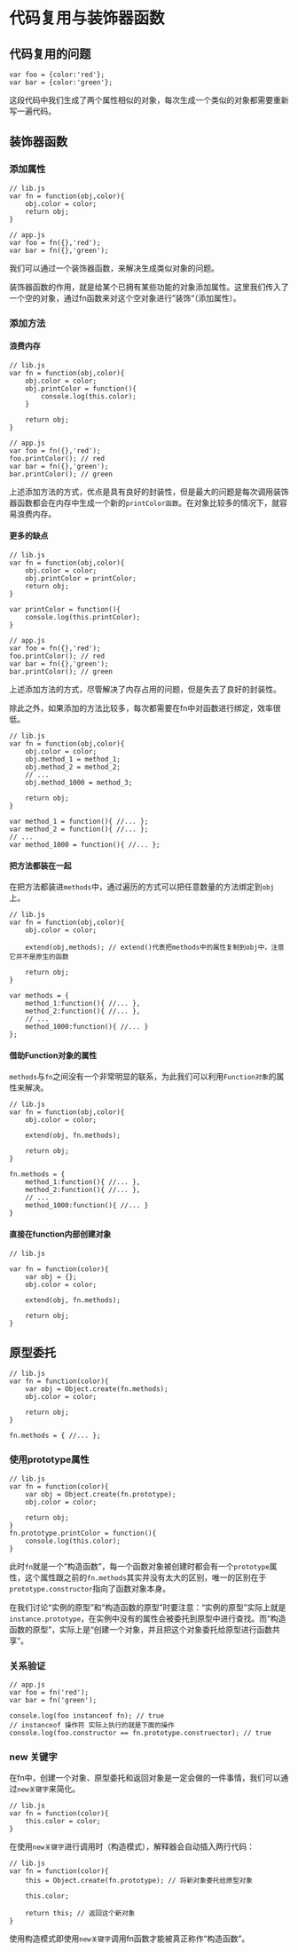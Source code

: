 # 代码复用与装饰器函数

## 代码复用的问题

```
var foo = {color:'red'};
var bar = {color:'green'};
```

这段代码中我们生成了两个属性相似的对象，每次生成一个类似的对象都需要重新写一遍代码。

## 装饰器函数

### 添加属性

```
// lib.js
var fn = function(obj,color){
    obj.color = color;
    return obj;
}

// app.js
var foo = fn({},'red');
var bar = fn({},'green');
```

我们可以通过一个装饰器函数，来解决生成类似对象的问题。

装饰器函数的作用，就是给某个已拥有某些功能的对象添加属性。这里我们传入了一个空的对象，通过fn函数来对这个空对象进行”装饰“（添加属性）。

### 添加方法

#### 浪费内存

```
// lib.js
var fn = function(obj,color){
    obj.color = color;
    obj.printColor = function(){
        console.log(this.color);
    }

    return obj;
}

// app.js
var foo = fn({},'red');
foo.printColor(); // red
var bar = fn({},'green');
bar.printColor(); // green
```

上述添加方法的方式，优点是具有良好的封装性，但是最大的问题是每次调用装饰器函数都会在内存中生成一个新的`printColor函数`。在对象比较多的情况下，就容易浪费内存。

#### 更多的缺点

```
// lib.js
var fn = function(obj,color){
    obj.color = color;
    obj.printColor = printColor;
    return obj;
}

var printColor = function(){
    console.log(this.printColor);
}

// app.js
var foo = fn({},'red');
foo.printColor(); // red
var bar = fn({},'green');
bar.printColor(); // green
```

上述添加方法的方式，尽管解决了内存占用的问题，但是失去了良好的封装性。

除此之外，如果添加的方法比较多，每次都需要在fn中对函数进行绑定，效率很低。

```
// lib.js
var fn = function(obj,color){
    obj.color = color;
    obj.method_1 = method_1;
    obj.method_2 = method_2;
    // ...
    obj.method_1000 = method_3;

    return obj;
}

var method_1 = function(){ //... };
var method_2 = function(){ //... };
// ...
var method_1000 = function(){ //... };
```

#### 把方法都装在一起

在把方法都装进`methods`中，通过遍历的方式可以把任意数量的方法绑定到`obj`上。

```
// lib.js
var fn = function(obj,color){
    obj.color = color;

    extend(obj,methods); // extend()代表把methods中的属性复制到obj中，注意它并不是原生的函数

    return obj;
}

var methods = {
    method_1:function(){ //... },
    method_2:function(){ //... },
    // ...
    method_1000:function(){ //... }
};
```

#### 借助Function对象的属性

`methods`与`fn`之间没有一个非常明显的联系，为此我们可以利用`Function对象`的属性来解决。

```
// lib.js
var fn = function(obj,color){
    obj.color = color;

    extend(obj, fn.methods);

    return obj;
}

fn.methods = {
    method_1:function(){ //... },
    method_2:function(){ //... },
    // ...
    method_1000:function(){ //... }
}
```

#### 直接在function内部创建对象

```
// lib.js

var fn = function(color){
    var obj = {};
    obj.color = color;

    extend(obj, fn.methods);

    return obj;
}
```

## 原型委托

```
// lib.js
var fn = function(color){
    var obj = Object.create(fn.methods);
    obj.color = color;

    return obj;
}

fn.methods = { //... };
```

### 使用prototype属性

```
// lib.js
var fn = function(color){
    var obj = Object.create(fn.prototype);
    obj.color = color;

    return obj;
}
fn.prototype.printColor = function(){
    console.log(this.color);
}
```

此时`fn`就是一个“构造函数”，每一个函数对象被创建时都会有一个`prototype`属性，这个属性跟之前的`fn.methods`其实并没有太大的区别，唯一的区别在于`prototype.constructor`指向了函数对象本身。

在我们讨论“实例的原型”和“构造函数的原型”时要注意：“实例的原型”实际上就是`instance.prototype`，在实例中没有的属性会被委托到原型中进行查找。而“构造函数的原型”，实际上是“创建一个对象，并且把这个对象委托给原型进行函数共享”。

### 关系验证

```
// app.js
var foo = fn('red');
var bar = fn('green');

console.log(foo instanceof fn); // true
// instanceof 操作符 实际上执行的就是下面的操作
console.log(foo.constructor == fn.prototype.construector); // true
```

### new 关键字

在fn中，创建一个对象、原型委托和返回对象是一定会做的一件事情，我们可以通过`new关键字`来简化。

```
// lib.js
var fn = function(color){
    this.color = color;
}
```

在使用`new关键字`进行调用时（构造模式），解释器会自动插入两行代码：

```
// lib.js
var fn = function(color){
    this = Object.create(fn.prototype); // 将新对象委托给原型对象
    
    this.color;
    
    return this; // 返回这个新对象
}
```

使用构造模式即使用`new关键字`调用fn函数才能被真正称作“构造函数”。


